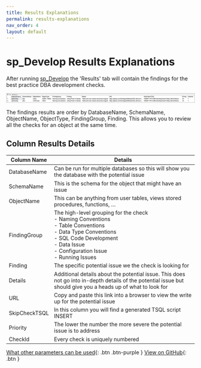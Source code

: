 ```yaml
---
title: Results Explanations
permalink: results-explanations
nav_order: 4
layout: default
---
```


# sp_Develop Results Explanations

After running [sp_Develop](https://raw.githubusercontent.com/EmergentSoftware/SQL-Server-Development-Assessment/master/sp_Develop.sql) the 'Results' tab will contain the findings for the best practice DBA development checks.

![sp_Develop Results](Images/sp_Develop_Results.png)

The findings results are order by DatabaseName, SchemaName, ObjectName, ObjectType, FindingGroup, Finding. This allows you to review all the checks for an object at the same time.

## Column Results Details

|Column Name|Details|
|--|--|
|DatabaseName|Can be run for multiple databases so this will show you the database with the potential issue|
|SchemaName|This is the schema for the object that might have an issue|
|ObjectName|This can be anything from user tables, views stored procedures, functions, …|
|FindingGroup|The high-level grouping for the check<br/> - Naming Conventions<br/>- Table Conventions<br/>- Data Type Conventions<br/>- SQL Code Development<br/>- Data Issue<br/>- Configuration Issue<br/>- Running Issues|
|Finding|The specific potential issue we the check is looking for|
|Details|Additional details about the potential issue. This does not go into in-depth details of the potential issue but should give you a heads up of what to look for|
|URL|Copy and paste this link into a browser to view the write up for the potential issue|
|SkipCheckTSQL|In this column you will find a generated TSQL script INSERT |
|Priority|The lower the number the more severe the potential issue is to address|
|CheckId|Every check is uniquely numbered|

[What other parameters can be used](parameter-explanations){: .btn .btn-purple }
[View on GitHub](https://github.com/EmergentSoftware/SQL-Server-Development-Assessment){: .btn }

